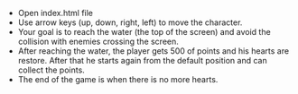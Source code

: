 - Open index.html file
- Use arrow keys (up, down, right, left) to move the character.
- Your goal is to reach the water (the top of the screen) and avoid the collision with enemies crossing the screen.
- After reaching the water, the player gets 500 of points and his hearts are restore. After that he starts again from the default position and can collect the points.
- The end of the game is when there is no more hearts.
